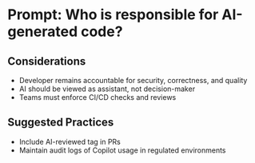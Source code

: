 # Prompt: Who is responsible for AI-generated code?

## Considerations
- Developer remains accountable for security, correctness, and quality
- AI should be viewed as assistant, not decision-maker
- Teams must enforce CI/CD checks and reviews

## Suggested Practices
- Include AI-reviewed tag in PRs
- Maintain audit logs of Copilot usage in regulated environments
